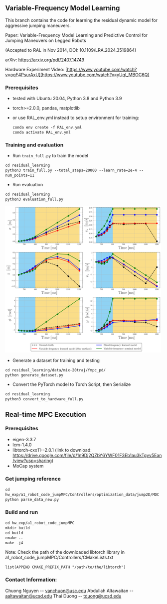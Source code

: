 ## Variable-Frequency Model Learning

This branch contains the code for learning the residual dynamic model for aggressive jumping maneuvers.

Paper: Variable-Frequency Model Learning and Predictive Control for Jumping Maneuvers on Legged Robots 

(Accepted to RAL in Nov 2014, DOI: 10.1109/LRA.2024.3519864)

arXiv: https://arxiv.org/pdf/2407.14749

Hardware Experiment Video: [https://www.youtube.com/watch?v=oqF4PsurAxU](https://www.youtube.com/watch?v=yUqI_MBOC6Q)

### Prerequisites
- tested with Ubuntu 20.04, Python 3.8 and Python 3.9
- torch>=2.0.0, pandas, matplotlib

- or use RAL_env.yml instead to setup environment for training:
  ``` 
  conda env create -f RAL_env.yml
  conda activate RAL_env.yml
  ```

<!-- ## Train all jumping phases residual model  -->

### Training and evaluation

* Run ```train_full.py``` to train the model
```
cd residual_learning
python3 train_full.py --total_steps=20000 --learn_rate=2e-4 --num_points=11
```
* Run evaluation
```
cd residual_learning
python3 evaluation_full.py
```
<p float="left">
<img src="/residual_learning/result/rollout.png" width="500">
</p>

* Generate a dataset for training and testing
```
cd residual_learning/data/mix-20traj/fmpc_pd/
python generate_dataset.py
```

* Convert the PyTorch model to Torch Script, then Serialize
```
cd residual_learning
python3 convert_to_hardware_full.py
```
## Real-time MPC Execution

### Prerequisites
- eigen-3.3.7
- lcm-1.4.0
- libtorch-cxx11--2.0.1 (link to download: https://drive.google.com/file/d/1n9Dj2QZbY6YWF01F3Eb1au3kTgvv5Ean/view?usp=sharing)
- MoCap system

### Get jumping reference

```
cd hw_exp/a1_robot_code_jumpMPC/Controllers/optimization_data/jump2D/MDC
python parse_data_new.py
```

### Build and run

```
cd hw_exp/a1_robot_code_jumpMPC
mkdir build 
cd build 
cmake ..
make -j4
```
Note: Check the path of the downloaded libtorch library in a1_robot_code_jumpMPC/Controllers/CMakeLists.txt
```
list(APPEND CMAKE_PREFIX_PATH "/path/to/the/libtorch")
```

### Contact Information:
Chuong Nguyen -- vanchuon@usc.edu
Abdullah Altawaitan -- aaltawaitan@ucsd.edu
Thai Duong -- tduong@ucsd.edu
